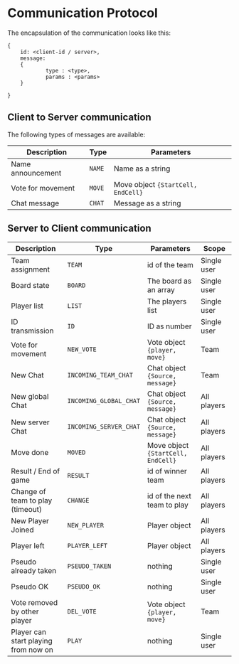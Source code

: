 # Communication Protocol

The encapsulation of the communication looks like this:
```
{
	id: <client-id / server>,
	message:
	{
			type : <type>,
			params : <params>
	}

}
```

## Client to Server communication

The following types of messages are available:

|Description	|Type| Parameters |
|----------		|------|--------|
|Name announcement	| `NAME`| Name as a string|
|Vote for movement | `MOVE` | Move object `{StartCell, EndCell}`|
|Chat message | `CHAT`| Message as a string|

## Server to Client communication
|Description	|Type|Parameters|Scope|
|----------		|------|------|-------|
|Team assignment | `TEAM`| id of the team | Single user|
|Board state | `BOARD` | The board as an array| Single user|
|Player list | `LIST` | The players list | Single user|
|ID transmission | `ID` | ID as number | Single user|
|Vote for movement | `NEW_VOTE` |Vote object `{player, move}`| Team|
| New Chat | `INCOMING_TEAM_CHAT` | Chat object `{Source, message}`| Team |
|New global Chat   | `INCOMING_GLOBAL_CHAT`  | Chat object `{Source, message}`  | All players  |
| New server Chat   | `INCOMING_SERVER_CHAT`   | Chat object `{Source, message}`  | All players  |
| Move done | `MOVED` |Move object `{StartCell, EndCell}` | All players|
|Result / End of game | `RESULT` | id of winner team | All players|
| Change of team to play (timeout) | `CHANGE` | id of the next team to play | All players |
| New Player Joined | `NEW_PLAYER` | Player object |All players |
| Player left | `PLAYER_LEFT` | Player object | All players |
|Pseudo already taken   | `PSEUDO_TAKEN`  | nothing  | Single user  |
|Pseudo OK   | `PSEUDO_OK`  | nothing  | Single user  |
|Vote removed by other player   | `DEL_VOTE`  |  Vote object `{player, move}` |  Team|
|Player can start playing from now on   | `PLAY`   | nothing   | Single user  |
